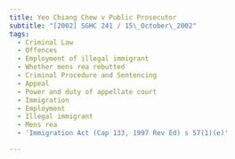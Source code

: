```yaml
---
title: Yeo Chiang Chew v Public Prosecutor
subtitle: "[2002] SGHC 241 / 15\_October\_2002"
tags:
  - Criminal Law
  - Offences
  - Employment of illegal immigrant
  - Whether mens rea rebutted
  - Criminal Procedure and Sentencing
  - Appeal
  - Power and duty of appellate court
  - Immigration
  - Employment
  - Illegal immigrant
  - Mens rea
  - 'Immigration Act (Cap 133, 1997 Rev Ed) s 57(1)(e)'

---
```


